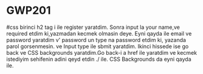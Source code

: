 # GWP201
#css
birinci h2 tag i ile register yaratdim. Sonra input la your name,ve required etdim ki,yazmadan kecmek olmasin deye. Eyni qayda ile email ve password yaratdim v' password un type na password etdim ki, yazanda parol gorsenmesin. ve Input type ile sbmit yaratdim. Ikinci hissede ise go back ve CSS backgrounds yaratdim.Go back-i a href ile yaratdim ve kecmek istediyim sehifenin adini qeyd etdin ./ ile. CSS Backgrounds da eyni qayda ile.
